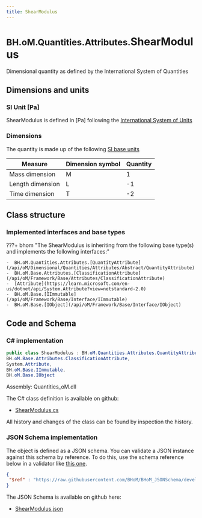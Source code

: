 ```yaml
---
title: ShearModulus
---
```


# <small>BH.oM.Quantities.Attributes.</small>**ShearModulus**

Dimensional quantity as defined by the International System of Quantities

## Dimensions and units

### SI Unit [Pa]

ShearModulus is defined in [Pa] following the [International System of Units](https://en.wikipedia.org/wiki/International_System_of_Units) 

### Dimensions

The quantity is made up of the following [SI base units](https://en.wikipedia.org/wiki/SI_base_unit)

| Measure        | Dimension symbol | Quantity |
|------------------|--------|----------|
| Mass dimension |  M  |1  |
| Length dimension |  L  |-1  |
| Time dimension |  T  |-2  |

## Class structure

### Implemented interfaces and base types

???+ bhom "The ShearModulus is inheriting from the following base type(s) and implements the following interfaces:"

    -  BH.oM.Quantities.Attributes.[QuantityAttribute](/api/oM/Dimensional/Quantities/Attributes/Abstract/QuantityAttribute)
    -  BH.oM.Base.Attributes.[ClassificationAttribute](/api/oM/Framework/Base/Attributes/ClassificationAttribute)
    -  [Attribute](https://learn.microsoft.com/en-us/dotnet/api/System.Attribute?view=netstandard-2.0)
    -  BH.oM.Base.[IImmutable](/api/oM/Framework/Base/Interface/IImmutable)
    -  BH.oM.Base.[IObject](/api/oM/Framework/Base/Interface/IObject)




## Code and Schema

### C# implementation

``` C# title="C#"
public class ShearModulus : BH.oM.Quantities.Attributes.QuantityAttribute,
BH.oM.Base.Attributes.ClassificationAttribute,
System.Attribute,
BH.oM.Base.IImmutable,
BH.oM.Base.IObject
```

Assembly: Quantities_oM.dll

The C# class definition is available on github:

- [ShearModulus.cs](https://github.com/BHoM/BHoM/blob/develop/Quantities_oM/Attributes\ShearModulus.cs)

All history and changes of the class can be found by inspection the history.
### JSON Schema implementation

The object is defined as a JSON schema. You can validate a JSON instance against this schema by reference. To do this, use the schema reference below in a validator like [this one](https://www.jsonschemavalidator.net/).

``` json title="JSON Schema"
{
 "$ref" : "https://raw.githubusercontent.com/BHoM/BHoM_JSONSchema/develop/Quantities_oM/Attributes/ShearModulus.json"
}
```

The JSON Schema is available on github here:

- [ShearModulus.json](https://github.com/BHoM/BHoM_JSONSchema/blob/develop/Quantities_oM/Attributes/ShearModulus.json)
